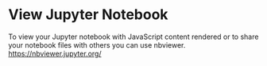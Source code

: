 # View Jupyter Notebook
To view your Jupyter notebook with JavaScript content rendered or to share your notebook files with others you can use nbviewer. https://nbviewer.jupyter.org/
